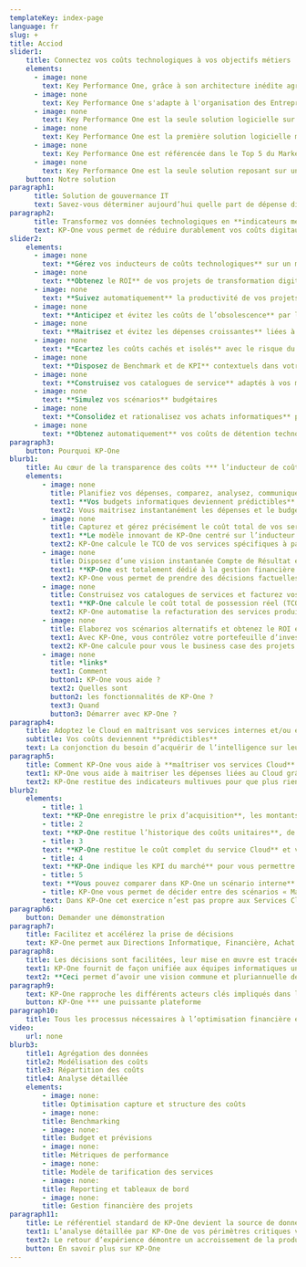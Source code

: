 ```yaml
---
templateKey: index-page
language: fr
slug: +
title: Acciod
slider1:
    title: Connectez vos coûts technologiques à vos objectifs métiers
    elements:
      - image: none
        text: Key Performance One, grâce à son architecture inédite agrège et structure les données de bout en bout et en assure le cycle de vie
      - image: none
        text: Key Performance One s'adapte à l'organisation des Entreprises et des Administrations en identifiant qui sont les producteurs de services informatiques et qui en sont les consommateurs
      - image: none
        text: Key Performance One est la seule solution logicielle sur le Cloud (SaaS) qui permet aux organisations de partager les mêmes métriques budgétaires IT de détention et de valeur (TCO-TVO)
      - image: none
        text: Key Performance One est la première solution logicielle métier qui permet de rapprocher, planifier et connecter les dépenses et les investissements du numérique
      - image: none
        text: Key Performance One est référencée dans le Top 5 du Market Guide Gartner parmi les solutions « IT Financial & Business Management » ITFM-ITBM
      - image: none
        text: Key Performance One est la seule solution reposant sur un algorithme métier des Technologies de l'Information (IT) totalement intégré et s'appuyant sur un modèle de données unique
    button: Notre solution
paragraph1:
	  title: Solution de gouvernance IT
	  text: Savez-vous déterminer aujourd’hui quelle part de dépense digitale/technologique contient vos produits et/ou services et quelle part devrez-vous demain y consacrer pour atteindre vos objectifs de croissance ?
paragraph2:
	  title: Transformez vos données technologiques en **indicateurs métier**
	  text: KP-One vous permet de réduire durablement vos coûts digitaux à leur réel taux d’usage et d’aligner vos investissements technologiques sur les besoins stratégiques de vos métiers.
slider2:
    elements:
      - image: none
        text: **Gérez vos inducteurs de coûts technologiques** sur un même prisme
      - image: none
        text: **Obtenez le ROI** de vos projets de transformation digitale
      - image: none
        text: **Suivez automatiquement** la productivité de vos projets et évitez les dérives
      - image: none
        text: **Anticipez et évitez les coûts de l’obsolescence** par la prédictibilité de vos budgets informatiques
      - image: none
        text: **Maitrisez et évitez les dépenses croissantes** liées à vos services Cloud par le TCO et le TVO
      - image: none
        text: **Ecartez les coûts cachés et isolés** avec le risque du « Shadow IT »
      - image: none
        text: **Disposez de Benchmark et de KPI** contextuels dans votre métier
      - image: none
        text: **Construisez vos catalogues de service** adaptés à vos métiers
      - image: none
        text: **Simulez vos scénarios** budgétaires
      - image: none
        text: **Consolidez et rationalisez vos achats informatiques** par fournisseur et type de services
      - image: none
        text: **Obtenez automatiquement** vos coûts de détention technologiques
paragraph3:
    button: Pourquoi KP-One
blurb1:
    title: Au cœur de la transparence des coûts *** l’inducteur de coût
    elements:
        - image: none
          title: Planifiez vos dépenses, comparez, analysez, communiquez
          text1: **Vos budgets informatiques deviennent prédictibles** car KP-One les calcule à partir de vos coûts réels, fixes ou variables.
          text2: Vous maitrisez instantanément les dépenses et le budget. Vous pouvez simuler vos prochains budgets, les comparer entre eux et aux exercices précédents.
        - image: none
          title: Capturez et gérez précisément le coût total de vos services informatiques (TCO)
          text1: **Le modèle innovant de KP-One centré sur l’inducteur de coût** vous permet de relier l’ensemble des ressources technologiques à l’ensemble de leurs coûts.
          text2: KP-One calcule le TCO de vos services spécifiques à partir de l’ensemble des inducteurs de coûts attachés à chaque ressource technologique.
        - image: none
          title: Disposez d’une vision instantanée Compte de Résultat et Liquidités quel que soit le périmètre budgétaire ou le projet d’investissement analysé
          text1: **KP-One est totalement dédié à la gestion financière IT et à la gouvernance informatique** ce qui vous permet de réunir l’ensemble des décisionnaires financiers et technologiques.
          text2: KP-One vous permet de prendre des décisions factuelles à partir des vues synchronisées liquidités et compte de résultat quel que soit le périmètre analysé ou simulé.
        - image: none
          title: Construisez vos catalogues de services et facturez vos clients internes en toute transparence
          text1: **KP-One calcule le coût total de possession réel (TCO)** pour chaque consommateur/ utilisateur des services. KP-One vous assiste dans la construction de vos catalogues de services spécifiques, vos unités d’œuvre et vos KPI contextuels.
          text2: KP-One automatise la refacturation des services produits aux clients consommateurs.
        - image: none
          title: Elaborez vos scénarios alternatifs et obtenez le ROI et le Payback  de vos projets de transformation digitale
          text1: Avec KP-One, vous contrôlez votre portefeuille d’investissements digitaux et mesurez les gains de vos projets (benefit tracking) et l’impact de leur productivité sur vos budgets de fonctionnement.
          text2: KP-One calcule pour vous le business case des projets de transformation digitale en comparant les coûts complets de fonctionnement initiaux et cibles. Vous anticipez ainsi l’obsolescence technologique et les surcoûts.
        - image: none
          title: *links*
          text1: Comment
          button1: KP-One vous aide ?
          text2: Quelles sont
          button2: les fonctionnalités de KP-One ?
          text3: Quand
          button3: Démarrer avec KP-One ?
paragraph4:
    title: Adoptez le Cloud en maîtrisant vos services internes et/ou externes et votre budget
    subtitle: Vos coûts deviennent **prédictibles**
    text: La conjonction du besoin d’acquérir de l’intelligence sur leur marché et la puissance des offres technologiques déclenche une priorité d’investissement dans le numérique. De ce fait, les entreprises axent leur stratégie sur l’acquisition et le traitement des données rendu possible par le Cloud Computing qui arrive à maturité.
paragraph5:
    title: Comment KP-One vous aide à **maîtriser vos services Cloud**
    text1: KP-One vous aide à maitriser les dépenses liées au Cloud grâce à son modèle inédit totalement intégré.
    text2: KP-One restitue des indicateurs multivues pour que plus rien ne vous échappe ***
blurb2:
    elements:
        - title: 1
        text: **KP-One enregistre le prix d’acquisition**, les montants unitaires actualisés et le coût total (IaaS, PaaS, SaaS) et permet la parfaite lisibilité des factures compliquées du Cloud.
        - title: 2
        text: **KP-One restitue l’historique des coûts unitaires**, de vos volumes et des coûts totaux de détention (TCO). KP-One vous indique l’évolution des unités d’œuvre et l’évolution de vos volumes.
        - title: 3
        text: **KP-One restitue le coût complet du service Cloud** et vous indique son évolution pour obtenir le cout total de la valeur (TVO).
        - title: 4
        text: **KP-One indique les KPI du marché** pour vous permettre de comparer le taux d’usage le plus approprié du Cloud (IaaS, PaaS…) par rapport au meilleur prix du moment.
        - title: 5
        text: **Vous pouvez comparer dans KP-One un scénario interne** avec celui de l’adoption du Cloud en spécifiant vos volumes et calculer le ROI de chaque transformation. Vous saurez si la flexibilité d’un Cloud a un coût pertinent dans votre contexte.
        - title: KP-One vous permet de décider entre des scénarios « Make or Buy ».
        text: Dans KP-One cet exercice n’est pas propre aux Services Cloud. Vous pouvez vous y livrer pour **n'importe quel service interne et/ou externe.**
paragraph6:
    button: Demander une démonstration
paragraph7:
    title: Facilitez et accélérez la prise de décisions
    text: KP-One permet aux Directions Informatique, Financière, Achat et Métier d’avoir une compréhension commune instantanée et juste des dépenses technologiques et leur impact financier sur le service produit pour l’Entreprise
paragraph8:
    title: Les décisions sont facilitées, leur mise en œuvre est tracée et les retours sur investissements vérifiables.
    text1: KP-One fournit de façon unifiée aux équipes informatiques un niveau de détails jamais égalé dans d’autres solutions et fournit des données financières stratégiques aux  Directions. La valeur des biens informatiques en tant qu’investissements et services rendus est instantanément analysable. KP-One met à disposition les fonctions nécessaires au suivi des écarts budgétaires, à l’analyse des structures des coûts technologiques et au calcul des impacts financiers des transformations digitales.
    text2: **Ceci permet d’avoir une vision commune et pluriannuelle des budgets** (passée ou future), lisible sur des comptes de résultats et liquidités, d’obtenir les KPI contextuels, les Benchmarks, les scénarios alternatifs, et l’ensemble du Portfolio projets…
paragraph9:
    text: KP-One rapproche les différents acteurs clés impliqués dans la transformation digitale de l’entreprise
    button: KP-One *** une puissante plateforme
paragraph10:
    title: Tous les processus nécessaires à l’optimisation financière et au management des technologies sont automatisés par KP-One
video:
    url: none
blurb3:
    title1: Agrégation des données
    title2: Modélisation des coûts
    title3: Répartition des coûts
    title4: Analyse détaillée
    elements:
        - image: none:
        title: Optimisation capture et structure des coûts
        - image: none:
        title: Benchmarking
        - image: none:
        title: Budget et prévisions
        - image: none:
        title: Métriques de performance
        - image: none:
        title: Modèle de tarification des services
        - image: none:
        title: Reporting et tableaux de bord
        - image: none:
        title: Gestion financière des projets
paragraph11:
    title: Le référentiel standard de KP-One devient la source de données unique de la plateforme d’analyse collaborative qui transforme vos données technico-économiques en indicateurs métier.
    text1: L’analyse détaillée par KP-One de vos périmètres critiques vous permet d’identifier des économies structurelles et durables de l’ordre de 15 à 20 % dès sa mise en œuvre.
    text2: Le retour d’expérience démontre un accroissement de la productivité de la gestion de la chaîne financière de vos technologies de 36%.
    button: En savoir plus sur KP-One
---
```

